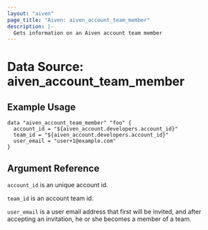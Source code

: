 ```yaml
---
layout: "aiven"
page_title: "Aiven: aiven_account_team_member"
description: |-
  Gets information on an Aiven account team member
---
```


# Data Source: aiven_account_team_member

## Example Usage

```hcl
data "aiven_account_team_member" "foo" {
  account_id = "${aiven_account.developers.account_id}"
  team_id = "${aiven_account.developers.account_id}"
  user_email = "user+1@example.com"
}
```

## Argument Reference

`account_id` is an unique account id.

`team_id` is an account team id.

`user_email` is a user email address that first will be invited, and after accepting an invitation, he or she becomes a member of a team.
